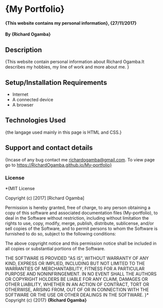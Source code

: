 # {My Portfolio}
#### {This website contains my personal information}, {27/11/2017}
#### By **{Richard Ogamba}**
## Description
{This website contain personal information about Richard Ogamba.It describes my hobbies, my line of work and more about me.  }
## Setup/Installation Requirements
* Internet
* A connected device
* A browser
## Technologies Used
{the langage used mainly in this page is HTML and CSS.}
## Support and contact details
{Incase of any bug contact me richardogamba@gmail.com.
To view page go to https://RichardOgamba.github.io/My-portfolio}
### License
*{MIT License

Copyright (c) [2017] [Richard Ogamba]

Permission is hereby granted, free of charge, to any person obtaining a copy
of this software and associated documentation files (My-portfolio), to deal
in the Software without restriction, including without limitation the rights
to use, copy, modify, merge, publish, distribute, sublicense, and/or sell
copies of the Software, and to permit persons to whom the Software is
furnished to do so, subject to the following conditions:

The above copyright notice and this permission notice shall be included in all
copies or substantial portions of the Software.

THE SOFTWARE IS PROVIDED "AS IS", WITHOUT WARRANTY OF ANY KIND, EXPRESS OR
IMPLIED, INCLUDING BUT NOT LIMITED TO THE WARRANTIES OF MERCHANTABILITY,
FITNESS FOR A PARTICULAR PURPOSE AND NONINFRINGEMENT. IN NO EVENT SHALL THE
AUTHORS OR COPYRIGHT HOLDERS BE LIABLE FOR ANY CLAIM, DAMAGES OR OTHER
LIABILITY, WHETHER IN AN ACTION OF CONTRACT, TORT OR OTHERWISE, ARISING FROM,
OUT OF OR IN CONNECTION WITH THE SOFTWARE OR THE USE OR OTHER DEALINGS IN THE
SOFTWARE.
}*
Copyright (c) {2017} **{Richard Ogamba}**
